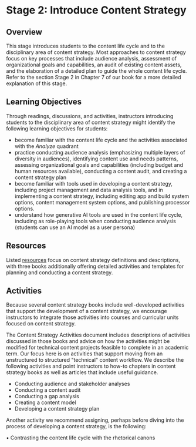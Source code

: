 # Stage 2: Introduce Content Strategy

## Overview
This stage introduces students to the content life cycle and to the disciplinary area of content strategy. Most approaches to content strategy focus on key processes that include audience analysis, assessment of organizational goals and capabilities, an audit of existing content assets, and the elaboration of a detailed plan to guide the whole content life cycle. Refer to the section Stage 2 in Chapter 7 of our book for a more detailed explanation of this stage.

## Learning Objectives
Through readings, discussions, and activities, instructors introducing students to the disciplinary area of content strategy might identify the following learning objectives for students:

* become familiar with the content life cycle and the activities associated with the *Analyze* quadrant
* practice conducting audience analysis (emphasizing multiple layers of diversity in audiences), identifying content use and needs patterns, assessing organizational goals and capabilities (including budget and human resources available), conducting a content audit, and creating a content strategy plan
* become familiar with tools used in developing a content strategy, including project management and data analysis tools, and in implementing a content strategy, including editing app and build system options, content management system options, and publishing processor options.
* understand how generative AI tools are used in the content life cycle, including as role-playing tools when conducting audience analysis (students can use an AI model as a user persona)

## Resources
Listed [resources](resources.md) focus on content strategy definitions and descriptions, with three books additionally offering detailed activities and templates for planning and conducting a content strategy. 

## Activities
Because several content strategy books include well-developed activities that support the development of a content strategy, we encourage instructors to integrate those activities into courses and curricular units focused on content strategy. 

The Content Strategy Activities document includes descriptions of activities discussed in those books and advice on how the activities might be modified for technical content projects feasible to complete in an academic term. Our focus here is on activities that support moving from an unstructured to structured "technical" content workflow. We describe the following activities and point instructors to how-to chapters in content strategy books as well as articles that include useful guidance.

* Conducting audience and stakeholder analyses
* Conducting a content audit
* Conducting a gap analysis
* Creating a content model
* Developing a content strategy plan

Another activity we recommend assigning, perhaps before diving into the process of developing a content strategy, is the following: 

•	Contrasting the content life cycle with the rhetorical canons

